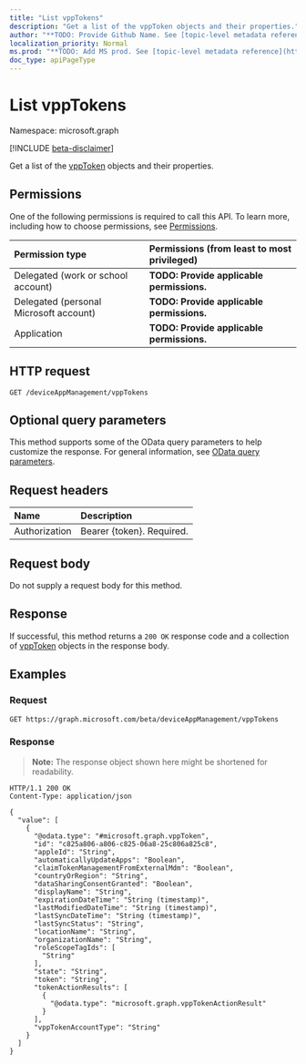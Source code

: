 ```yaml
---
title: "List vppTokens"
description: "Get a list of the vppToken objects and their properties."
author: "**TODO: Provide Github Name. See [topic-level metadata reference](https://msgo.azurewebsites.net/add/document/guidelines/metadata.html#topic-level-metadata)**"
localization_priority: Normal
ms.prod: "**TODO: Add MS prod. See [topic-level metadata reference](https://msgo.azurewebsites.net/add/document/guidelines/metadata.html#topic-level-metadata)**"
doc_type: apiPageType
---
```


# List vppTokens
Namespace: microsoft.graph

[!INCLUDE [beta-disclaimer](../../includes/beta-disclaimer.md)]

Get a list of the [vppToken](../resources/vpptoken.md) objects and their properties.

## Permissions
One of the following permissions is required to call this API. To learn more, including how to choose permissions, see [Permissions](/graph/permissions-reference).

|Permission type|Permissions (from least to most privileged)|
|:---|:---|
|Delegated (work or school account)|**TODO: Provide applicable permissions.**|
|Delegated (personal Microsoft account)|**TODO: Provide applicable permissions.**|
|Application|**TODO: Provide applicable permissions.**|

## HTTP request

<!-- {
  "blockType": "ignored"
}
-->
``` http
GET /deviceAppManagement/vppTokens
```

## Optional query parameters
This method supports some of the OData query parameters to help customize the response. For general information, see [OData query parameters](/graph/query-parameters).

## Request headers
|Name|Description|
|:---|:---|
|Authorization|Bearer {token}. Required.|

## Request body
Do not supply a request body for this method.

## Response

If successful, this method returns a `200 OK` response code and a collection of [vppToken](../resources/vpptoken.md) objects in the response body.

## Examples

### Request
<!-- {
  "blockType": "request",
  "name": "list_vpptoken"
}
-->
``` http
GET https://graph.microsoft.com/beta/deviceAppManagement/vppTokens
```


### Response
>**Note:** The response object shown here might be shortened for readability.
<!-- {
  "blockType": "response",
  "truncated": true,
  "@odata.type": "Collection(microsoft.graph.vppToken)"
}
-->
``` http
HTTP/1.1 200 OK
Content-Type: application/json

{
  "value": [
    {
      "@odata.type": "#microsoft.graph.vppToken",
      "id": "c825a806-a806-c825-06a8-25c806a825c8",
      "appleId": "String",
      "automaticallyUpdateApps": "Boolean",
      "claimTokenManagementFromExternalMdm": "Boolean",
      "countryOrRegion": "String",
      "dataSharingConsentGranted": "Boolean",
      "displayName": "String",
      "expirationDateTime": "String (timestamp)",
      "lastModifiedDateTime": "String (timestamp)",
      "lastSyncDateTime": "String (timestamp)",
      "lastSyncStatus": "String",
      "locationName": "String",
      "organizationName": "String",
      "roleScopeTagIds": [
        "String"
      ],
      "state": "String",
      "token": "String",
      "tokenActionResults": [
        {
          "@odata.type": "microsoft.graph.vppTokenActionResult"
        }
      ],
      "vppTokenAccountType": "String"
    }
  ]
}
```

